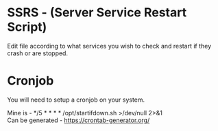 # SSRS - (Server Service Restart Script)
Edit file according to what services you wish to check and restart if they crash or are stopped.

# Cronjob
You will need to setup a cronjob on your system.

Mine is - */5 * * * * /opt/startifdown.sh >/dev/null 2>&1 <br/>
Can be generated - https://crontab-generator.org/

